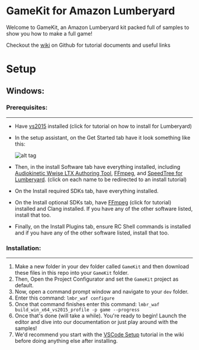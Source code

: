 GameKit for Amazon Lumberyard
======
Welcome to GameKit, an Amazon Lumberyard kit packed full of samples to show you how to make a full game!

Checkout the [wiki](../../wiki/) on Github for tutorial documents and useful links

Setup
======

Windows:
------

### Prerequisites:
---

  * Have [vs2015](../../wiki/VS2015-Setup) installed (click for tutorial on how to install for Lumberyard)

  * In the setup assistant, on the Get Started tab have it look something like this:

    ![alt tag](https://brogrammersexplainlumberyard.files.wordpress.com/2017/10/tut_setup_1_11_compile_options.png)

  * Then, in the install Software tab have everything installed, including [Audiokinetic Wwise LTX Authoring Tool](../../wiki/Audiokinetic-Wwise-LTX-Authoring-Tool-Setup), [FFmpeg](../../wiki/FFmpeg-Setup), and [SpeedTree for Lumberyard](../../wiki/SpeedTree-8-for-Lumberyard-Setup). (click on each name to be redirected to an install tutorial)

  * On the Install required SDKs tab, have everything installed.

  * On the Install optional SDKs tab, have [FFmpeg](../../wiki/FFmpeg-Setup) (click for tutorial) installed and Clang installed. If you have any of the other software listed, install that too.

  * Finally, on the Install Plugins tab, ensure RC Shell commands is installed and if you have any of the other software listed, install that too.

### Installation:
---

1. Make a new folder in your dev folder called `GameKit` and then download these files in this repo into your `GameKit` folder.
2. Then, Open the Project Configurator and set the `GameKit` project as default.
3. Now, open a command prompt window and navigate to your `dev` folder.
4. Enter this command: `lmbr_waf configure`
5. Once that command finishes enter this command: `lmbr_waf build_win_x64_vs2015_profile -p game --progress`
6. Once that's done (will take a while). You're ready to begin! Launch the editor and dive into our documentation or just play around with the samples!
7. We'd recommend you start with the [VSCode Setup](../../wiki/VSCode-Setup) tutorial in the wiki before doing anything else after installing.
